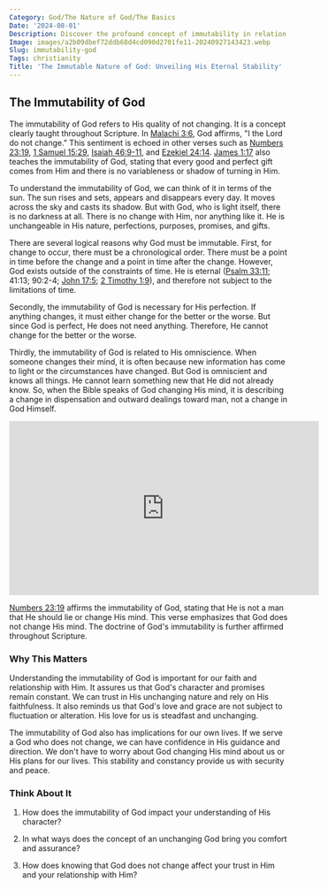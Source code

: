 ```yaml
---
Category: God/The Nature of God/The Basics
Date: '2024-08-01'
Description: Discover the profound concept of immutability in relation to God and how it shapes our understanding of divine nature and attributes. Explore the implications of this theological principle in faith and philosophy.
Image: images/a2b09dbef72ddb68d4cd090d2701fe11-20240927143423.webp
Slug: immutability-god
Tags: christianity
Title: 'The Immutable Nature of God: Unveiling His Eternal Stability'
---
```


## The Immutability of God

The immutability of God refers to His quality of not changing. It is a concept clearly taught throughout Scripture. In [Malachi 3:6](https://www.bibleref.com/Malachi/3/Malachi-3-6.html), God affirms, "I the Lord do not change." This sentiment is echoed in other verses such as [Numbers 23:19](https://www.bibleref.com/Numbers/23/Numbers-23-19.html), [1 Samuel 15:29](https://www.bibleref.com/1-Samuel/15/1-Samuel-15-29.html), [Isaiah 46:9-11](https://www.bibleref.com/Isaiah/46/Isaiah-46-9.html), and [Ezekiel 24:14](https://www.bibleref.com/Ezekiel/24/Ezekiel-24-14.html). [James 1:17](https://www.bibleref.com/James/1/James-1-17.html) also teaches the immutability of God, stating that every good and perfect gift comes from Him and there is no variableness or shadow of turning in Him.

To understand the immutability of God, we can think of it in terms of the sun. The sun rises and sets, appears and disappears every day. It moves across the sky and casts its shadow. But with God, who is light itself, there is no darkness at all. There is no change with Him, nor anything like it. He is unchangeable in His nature, perfections, purposes, promises, and gifts.

There are several logical reasons why God must be immutable. First, for change to occur, there must be a chronological order. There must be a point in time before the change and a point in time after the change. However, God exists outside of the constraints of time. He is eternal ([Psalm 33:11](https://www.bibleref.com/Psalm/33/Psalm-33-11.html); 41:13; 90:2-4; [John 17:5](https://www.bibleref.com/John/17/John-17-5.html); [2 Timothy 1:9](https://www.bibleref.com/2-Timothy/1/2-Timothy-1-9.html)), and therefore not subject to the limitations of time.

Secondly, the immutability of God is necessary for His perfection. If anything changes, it must either change for the better or the worse. But since God is perfect, He does not need anything. Therefore, He cannot change for the better or the worse.

Thirdly, the immutability of God is related to His omniscience. When someone changes their mind, it is often because new information has come to light or the circumstances have changed. But God is omniscient and knows all things. He cannot learn something new that He did not already know. So, when the Bible speaks of God changing His mind, it is describing a change in dispensation and outward dealings toward man, not a change in God Himself.


<iframe width="560" height="315" src="https://www.youtube.com/embed/pvhBX_5z0fw" frameborder="0" allow="autoplay; encrypted-media" allowfullscreen></iframe>


[Numbers 23:19](https://www.bibleref.com/Numbers/23/Numbers-23-19.html) affirms the immutability of God, stating that He is not a man that He should lie or change His mind. This verse emphasizes that God does not change His mind. The doctrine of God's immutability is further affirmed throughout Scripture.

### Why This Matters

Understanding the immutability of God is important for our faith and relationship with Him. It assures us that God's character and promises remain constant. We can trust in His unchanging nature and rely on His faithfulness. It also reminds us that God's love and grace are not subject to fluctuation or alteration. His love for us is steadfast and unchanging.

The immutability of God also has implications for our own lives. If we serve a God who does not change, we can have confidence in His guidance and direction. We don't have to worry about God changing His mind about us or His plans for our lives. This stability and constancy provide us with security and peace.

### Think About It

1. How does the immutability of God impact your understanding of His character?

2. In what ways does the concept of an unchanging God bring you comfort and assurance?

3. How does knowing that God does not change affect your trust in Him and your relationship with Him?